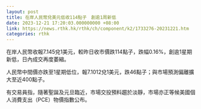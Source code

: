 ```yaml
---
layout: post
title: 在岸人民幣兌美元低收114點子　創逾1周新低
date: 2023-12-21 17:20:03.000000000 +08:00
link: https://news.rthk.hk/rthk/ch/component/k2/1733276-20231221.htm
categories: rthk
---
```


在岸人民幣收報7.145兌1美元，較昨日收市價跌114點子，跌幅0.16%，創逾1星期新低，日內成交再度萎縮。

人民幣中間價亦跌至1星期低位，報7.1012兌1美元，跌46點子；與市場預測偏離擴大至近400點子。

有交易員指，隨著聖誕及元旦臨近，市場交投預料趨於淡靜，市場亦正等候美國個人消費支出（PCE）物價指數公布。
